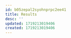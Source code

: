 ```yaml
---
id: b05zepal2syohnprpc2ee41
title: Results
desc: ''
updated: 1719213019406
created: 1719213019406
---
```

